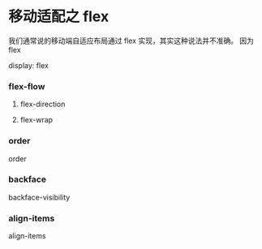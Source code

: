 移动适配之 flex
==============

我们通常说的移动端自适应布局通过 flex 实现，其实这种说法并不准确。
因为flex

display: flex

### flex-flow

1. flex-direction

2. flex-wrap

### order

order

### backface

backface-visibility


### align-items

align-items

